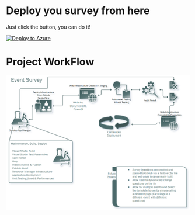 Deploy you survey from here
====================
Just click the button, you can do it!

[![Deploy to Azure](http://azuredeploy.net/deploybutton.png)](https://azuredeploy.net/)

Project WorkFlow 
================
![](https://raw.githubusercontent.com/Hackasurvey/eventsurvey/master/EventSurvey.png)
